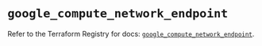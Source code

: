 # `google_compute_network_endpoint`

Refer to the Terraform Registry for docs: [`google_compute_network_endpoint`](https://registry.terraform.io/providers/hashicorp/google/6.41.0/docs/resources/compute_network_endpoint).
